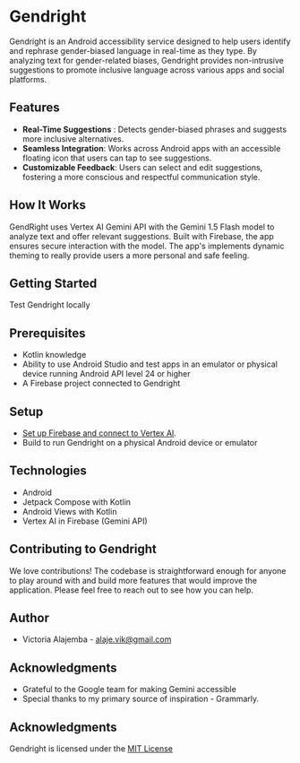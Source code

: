 Gendright
==============================

Gendright is an Android accessibility service designed to help users identify and rephrase gender-biased language in real-time as they type. By analyzing text for gender-related biases, Gendright provides non-intrusive suggestions to promote inclusive language across various apps and social platforms.

Features
------------
- **Real-Time Suggestions** : Detects gender-biased phrases and suggests more inclusive alternatives.
- **Seamless Integration**: Works across Android apps with an accessible floating icon that users can tap to see suggestions.
- **Customizable Feedback**: Users can select and edit suggestions, fostering a more conscious and respectful communication style.

How It Works
------------

GendRight uses Vertex AI Gemini API with the Gemini 1.5 Flash model to analyze text and offer relevant suggestions. Built with Firebase, the app ensures secure interaction with the model. The app's implements dynamic theming to really provide users a more personal and safe feeling.

Getting Started
------------
Test Gendright locally

## Prerequisites

- Kotlin knowledge
- Ability to use Android Studio and test apps in an emulator or physical device running Android API level 24 or higher
- A Firebase project connected to Gendright

## Setup

- [Set up Firebase and connect to Vertex AI](https://firebase.google.com/docs/vertex-ai/get-started?platform=android#set-up-firebase).
- Build to run Gendright on a physical Android device or emulator

Technologies
------------

- Android
- Jetpack Compose with Kotlin
- Android Views with Kotlin
- Vertex AI in Firebase (Gemini API)

Contributing to Gendright
------------
We love contributions! The codebase is straightforward enough for anyone to play around with and build more features that would improve the application. Please feel free to reach out to see how you can help.

Author
------------
- Victoria Alajemba - alaje.vik@gmail.com

Acknowledgments
------------
- Grateful to the Google team for making Gemini accessible
- Special thanks to my primary source of inspiration - Grammarly. 

Acknowledgments
------------
Gendright is licensed under the [MIT License]()